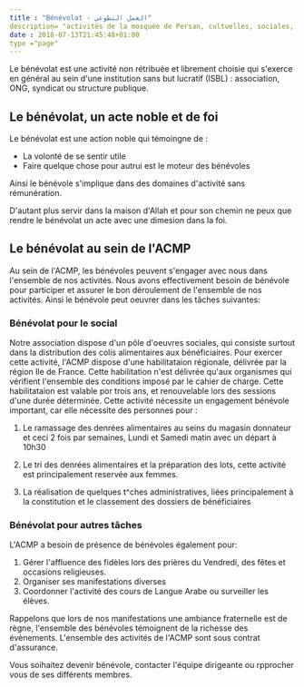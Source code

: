 ```yaml
---
title : "Bénévolat - العمل التطوعي"
description= "activités de la mosquée de Persan, cultuelles, sociales, citoyennes et éducatifs"
date : 2018-07-13T21:45:48+01:00
type ="page"
---
```


Le bénévolat est une activité non rétribuée et librement choisie qui s'exerce en
général au sein d'une institution sans but lucratif (ISBL) : association, ONG,
syndicat ou structure publique.

## Le bénévolat, un acte noble et de foi

Le bénévolat est une action noble qui témoingne de :

* La volonté de se sentir utile
* Faire quelque chose pour autrui est le moteur des bénévoles

Ainsi le bénévole s'implique dans des domaines d'activité sans rémunération.

D'autant plus servir dans la maison d'Allah et pour son chemin ne peux que
rendre le bénévolat un acte avec une dimesion dans la foi.

## Le bénévolat au sein de l'ACMP

Au sein de l'ACMP, les bénévoles peuvent s'engager avec nous dans l'ensemble de
nos activités. Nous avons effectivement besoin de bénévole pour participer et
assurer le bon déroulement de l'ensemble de nos activités. Ainsi le bénévole
peut oeuvrer dans les tâches suivantes:

### Bénévolat pour le social

Notre association dispose d'un pôle d'oeuvres sociales, qui consiste surtout
dans la distribution des colis alimentaires aux bénéficiaires. Pour exercer
cette activité, l'ACMP dispose d'une habilitataion régionale, délivrée par la
région Ile de France. Cette habilitation n'est délivrée qu'aux organismes qui
vérifient l'ensemble des conditions imposé par le cahier de charge. Cette
habilitataion est valable por trois ans, et renouvelable lors des sessions d'une
durée déterminée.  Cette activité nécessite un engagement bénévole important,
car elle nécessite des personnes pour :

1. Le ramassage des denrées alimentaires au seins du magasin donnateur et ceci 2
fois par semaines, Lundi et Samedi matin avec un départ à 10h30

2. Le tri des denrées alimentaires et la préparation des lots, cette activité
est principalement reservée aux femmes.

3. La réalisation de quelques t^ches administratives, liées principalement à la
constitution et le classement des dossiers de bénéficiaires

### Bénévolat pour autres tâches

L'ACMP a besoin de présence de bénévoles également pour:

1. Gérer l'affluence des fidèles lors des prières du Vendredi, des fêtes et occasions religieuses.
2. Organiser ses manifestations diverses
3. Coordonner l'activité des cours de Langue Arabe ou surveiller les élèves.

Rappelons que lors de nos manifestations une ambiance fraternelle est de règne,
l'ensemble des bénévoles témoignent de la richesse des évènements. L'ensemble
des activités de l'ACMP sont sous contrat d'assurance.

Vous soihaitez devenir bénévole, contacter l'équipe dirigeante ou rpprocher vous
de ses différents membres.

